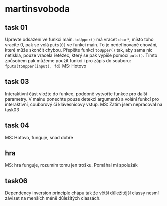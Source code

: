 # martinsvoboda

## task 01
Upravte odsazení ve funkci main. `toUpper()` má vracet `char*`, místo toho vracíte 0, pak se volá `puts(0)` ve funkci main. To je nedefinované chování, které může skončit chybou. Přepište funkci `toUpper()` tak, aby sama nic netiskla, pouze vracela řetězec, který se pak vypíše pomocí `puts()`. Tímto způsobem pak můžeme použít funkci i pro zápis do souboru: `fputs(toUpper(input), fd)`
MS: Hotovo

## task 03
Interaktivní část vložte do funkce, podobně vytvořte funkce pro další parametry. V mainu ponechte pouze detekci argumentů a volání funkcí pro interaktivní, couborový či klávesnicový vstup.
MS: Zatím jsem nepracoval na task03
 
## task 04
MS: Hotovo, funguje, snad dobře

## hra
MS: hra funguje, rozumím tomu jen trošku. Pomáhal mi spolužák

## task06

Dependency inversion principle chápu tak že větší důležitější classy nesmí záviset na menších méně důležitých classách.

